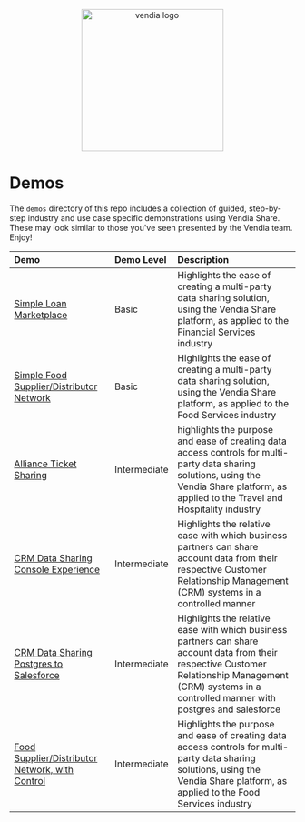 <p align="center">
  <a href="https://vendia.net/">
    <img src="https://www.vendia.com/images/logo/logo.svg" alt="vendia logo" width="250px">
  </a>
</p>

# Demos
The `demos` directory of this repo includes a collection of guided, step-by-step industry and use case specific demonstrations using Vendia Share.  These may look similar to those you've seen presented by the Vendia team. Enjoy!

| Demo | Demo Level | Description |
|:---------|:---------|:---------|
| [Simple Loan Marketplace](finserv-and-insurance/simple-loan-marketplace/README.md) | Basic | Highlights the ease of creating a multi-party data sharing solution, using the Vendia Share platform, as applied to the Financial Services industry
| [Simple Food Supplier/Distributor Network](food-and-beverage/simple-supplier-distributor/README.md) | Basic | Highlights the ease of creating a multi-party data sharing solution, using the Vendia Share platform, as applied to the Food Services industry
| [Alliance Ticket Sharing](travel-and-hospitality/alliance-ticket-sharing/README.md) | Intermediate | highlights the purpose and ease of creating data access controls for multi-party data sharing solutions, using the Vendia Share platform, as applied to the Travel and Hospitality industry
| [CRM Data Sharing Console Experience](crm-sharing/console-experience/README.md) | Intermediate | Highlights the relative ease with which business partners can share account data from their respective Customer Relationship Management (CRM) systems in a controlled manner
| [CRM Data Sharing Postgres to Salesforce](crm-sharing/postgres-to-salesforce/README.md) | Intermediate | Highlights the relative ease with which business partners can share account data from their respective Customer Relationship Management (CRM) systems in a controlled manner with postgres and salesforce
| [Food Supplier/Distributor Network, with Control](food-and-beverage/supplier-distributor-with-control/README.md) | Intermediate | Highlights the purpose and ease of creating data access controls for multi-party data sharing solutions, using the Vendia Share platform, as applied to the Food Services industry
